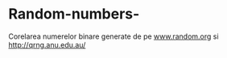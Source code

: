 # Random-numbers-
Corelarea numerelor binare generate de pe www.random.org si http://qrng.anu.edu.au/
